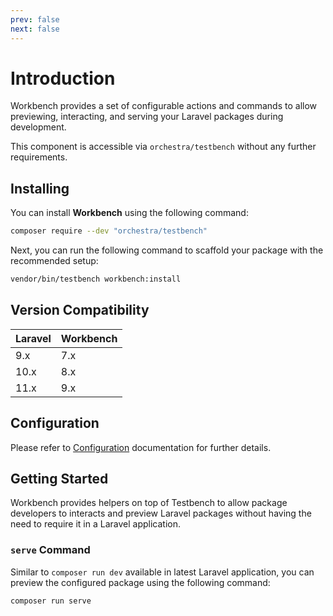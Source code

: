 ```yaml
---
prev: false
next: false
---
```


# Introduction

Workbench provides a set of configurable actions and commands to allow previewing, interacting, and serving your Laravel packages during development. 

This component is accessible via `orchestra/testbench` without any further requirements.

## Installing

You can install **Workbench** using the following command:

```bash
composer require --dev "orchestra/testbench"
```

Next, you can run the following command to scaffold your package with the recommended setup:

```bash
vendor/bin/testbench workbench:install
```

## Version Compatibility

 Laravel  | Workbench   
:---------|:-----------
 9.x      | 7.x
 10.x     | 8.x
 11.x     | 9.x

## Configuration

Please refer to [Configuration](/getting-started/configuration#workbench-configuration) documentation for further details.

## Getting Started 

Workbench provides helpers on top of Testbench to allow package developers to interacts and preview Laravel packages without having the need to require it in a Laravel application. 

### `serve` Command

Similar to `composer run dev` available in latest Laravel application, you can preview the configured package using the following command:

```bash
composer run serve
```